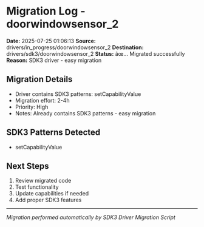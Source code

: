 # Migration Log - doorwindowsensor_2

**Date:** 2025-07-25 01:06:13
**Source:** drivers/in_progress/doorwindowsensor_2
**Destination:** drivers/sdk3/doorwindowsensor_2
**Status:** âœ… Migrated successfully
**Reason:** SDK3 driver - easy migration

## Migration Details
- Driver contains SDK3 patterns: setCapabilityValue
- Migration effort: 2-4h
- Priority: High
- Notes: Already contains SDK3 patterns - easy migration

## SDK3 Patterns Detected
- setCapabilityValue

## Next Steps
1. Review migrated code
2. Test functionality
3. Update capabilities if needed
4. Add proper SDK3 features

---
*Migration performed automatically by SDK3 Driver Migration Script*

